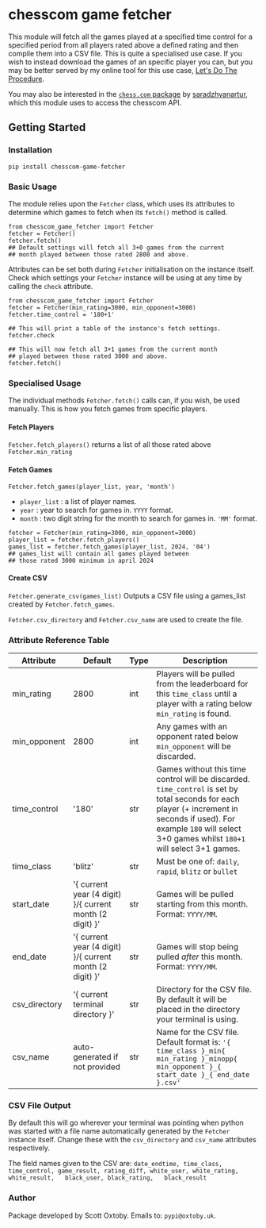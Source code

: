 # chesscom game fetcher

This module will fetch all the games played at a specified time control for a specified period from all players rated above a defined rating and then compile them into a CSV file. This is quite a specialised use case. If you wish to instead download the games of an specific player you can, but you may be better served by my online tool for this use case, [Let's Do The Procedure](https://letsdotheprocedure.com/).

You may also be interested in the [`chess.com` package](https://pypi.org/project/chess.com/]) by [saradzhyanartur](https://pypi.org/user/saradzhyanartur/), which this module uses to access the chesscom API.

## Getting Started

### Installation
`pip install chesscom-game-fetcher`

### Basic Usage
The module relies upon the `Fetcher` class, which uses its attributes to determine which games to fetch when its `fetch()` method is called.
```
from chesscom_game_fetcher import Fetcher
fetcher = Fetcher()
fetcher.fetch()
## Default settings will fetch all 3+0 games from the current
## month played between those rated 2800 and above.
```
Attributes can be set both during `Fetcher` initialisation on the instance itself. Check which settings your `Fetcher` instance will be using at any time by calling the `check` attribute.
```
from chesscom_game_fetcher import Fetcher
fetcher = Fetcher(min_rating=3000, min_opponent=3000)
fetcher.time_control = '180+1'

## This will print a table of the instance's fetch settings.
fetcher.check

## This will now fetch all 3+1 games from the current month
## played between those rated 3000 and above.
fetcher.fetch()
```
### Specialised Usage
The individual methods `Fetcher.fetch()` calls can, if you wish, be used manually.
This is how you fetch games from specific players.
#### Fetch Players
`Fetcher.fetch_players()`
returns a list of all those rated above `Fetcher.min_rating`
#### Fetch Games
`Fetcher.fetch_games(player_list, year, 'month')`
- `player_list` : a list of player names.
- `year`        : year to search for games in. `YYYY` format.
- `month`       : two digit string for the month to search for games in. `'MM'` format.

```
fetcher = Fetcher(min_rating=3000, min_opponent=3000)
player_list = fetcher.fetch_players()
games_list = fetcher.fetch_games(player_list, 2024, '04')
## games_list will contain all games played between
## those rated 3000 minimum in april 2024
```
#### Create CSV
`Fetcher.generate_csv(games_list)`
Outputs a CSV file using a games_list created by `Fetcher.fetch_games`.

`Fetcher.csv_directory` and `Fetcher.csv_name` are used to create the file.

### Attribute Reference Table
| Attribute     | Default                                                  | Type | Description                                                                                                                                                                                                               |
|---------------|----------------------------------------------------------|------|---------------------------------------------------------------------------------------------------------------------------------------------------------------------------------------------------------------------------|
| min_rating    | 2800                                                     | int  | Players will be pulled from the leaderboard for this `time_class` until a player with a rating below `min_rating` is found.                                                                                               |
| min_opponent  | 2800                                                     | int  | Any games with an opponent rated below `min_opponent` will be discarded.                                                                                                                                                  |
| time_control  | '180'                                                    | str  | Games without this time control will be discarded. `time_control` is set by total seconds for each player (+ increment in seconds if used). For example `180` will select 3+0 games whilst `180+1` will select 3+1 games. |
| time_class    | 'blitz'                                                  | str  | Must be one of: `daily`, `rapid`, `blitz` or `bullet`                                                                                                                                                                     |
| start_date    | '{ current year (4 digit) }/{ current month (2 digit) }' | str  | Games will be pulled starting from this month. Format: `YYYY/MM`.                                                                                                                                                         |
| end_date      | '{ current year (4 digit) }/{ current month (2 digit) }' | str  | Games will stop being pulled *after* this month. Format: `YYYY/MM`.                                                                                                                                                       |
| csv_directory | '{ current terminal directory }'          | str  | Directory for the CSV file. By default it will be placed in the directory your terminal is using.                                                                                                                         |
| csv_name      | auto-generated if not provided                      | str  | Name for the CSV file. Default format is: `'{ time_class }_min{ min_rating }_minopp{ min_opponent }_{ start_date }_{ end_date }.csv'`    

### CSV File Output
By default this will go wherever your terminal was pointing when python was started with a file name automatically generated by the `Fetcher` instance itself. Change these with the `csv_directory` and `csv_name` attributes respectively.

The field names given to the CSV are:
`date_endtime, time_class, time_control, game_result, rating_diff, white_user, white_rating,	white_result,	black_user,	black_rating,	black_result`

### Author
Package developed by Scott Oxtoby. Emails to: `pypi@oxtoby.uk`.